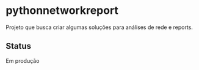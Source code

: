 # pythonnetworkreport

Projeto que busca criar algumas soluções para análises de rede e reports.

## Status

Em produção
